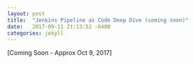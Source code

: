 ```yaml
---
layout: post
title:  "Jenkins Pipeline as Code Deep Dive (coming soon)"
date:   2017-09-11 21:13:52 -0400
categories: jekyll
---
```


[Coming Soon - Approx Oct 9, 2017]


